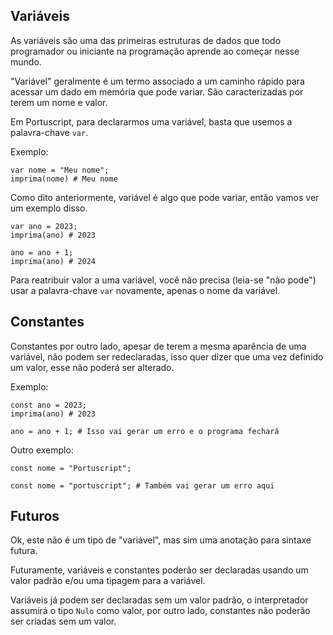 ## Variáveis

As variáveis são uma das primeiras estruturas de dados que todo programador ou iniciante na programação aprende ao começar nesse mundo.

"Variável" geralmente é um termo associado a um caminho rápido para acessar um dado em memória que pode variar. São caracterizadas por terem um nome e valor.

Em Portuscript, para declararmos uma variável, basta que usemos a palavra-chave `var`.

Exemplo:
```ptst
var nome = "Meu nome";
imprima(nome) # Meu nome
```

Como dito anteriormente, variável é algo que pode variar, então vamos ver um exemplo disso.
```ptst
var ano = 2023;
imprima(ano) # 2023

ano = ano + 1;
imprima(ano) # 2024
```

Para reatribuir valor a uma variável, você não precisa (leia-se "não pode") usar a palavra-chave `var` novamente, apenas o nome da variável.

## Constantes

Constantes por outro lado, apesar de terem a mesma aparência de uma variável, não podem ser redeclaradas, isso quer dizer que uma vez definido um valor, esse não poderá ser alterado.

Exemplo:

```ptst
const ano = 2023;
imprima(ano) # 2023

ano = ano + 1; # Isso vai gerar um erro e o programa fechará
```

Outro exemplo:

```ptst
const nome = "Portuscript";

const nome = "portuscript"; # Também vai gerar um erro aqui
```

## Futuros

Ok, este não é um tipo de "variável", mas sim uma anotação para sintaxe futura.

Futuramente, variáveis e constantes poderão ser declaradas usando um valor padrão e/ou uma tipagem para a variável.

Variáveis já podem ser declaradas sem um valor padrão, o interpretador assumirá o tipo `Nulo` como valor, por outro lado, constantes não poderão ser criadas sem um valor.